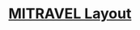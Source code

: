 # [MITRAVEL Layout](https://www.figma.com/file/6doFNNXepkzolMs4usZlL1/MaxGraph-Youtube-marathon-1.0?node-id=0%3A1&t=oUElGyS5ohzv3ojB-0)
